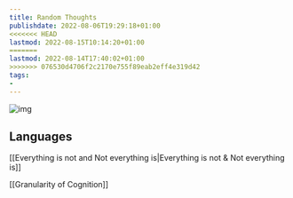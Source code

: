 ```yaml
---
title: Random Thoughts
publishdate: 2022-08-06T19:29:18+01:00
<<<<<<< HEAD
lastmod: 2022-08-15T10:14:20+01:00
=======
lastmod: 2022-08-14T17:40:02+01:00
>>>>>>> 076530d4706f2c2170e755f89eab2eff4e319d42
tags: 
- 
---
```








![img](https://images.unsplash.com/photo-1524492449090-a4e289316d9c?ixlib=rb-1.2.1&ixid=MnwxMjA3fDB8MHxwaG90by1wYWdlfHx8fGVufDB8fHx8&auto=format&fit=crop&w=1394&q=80)

## Languages



[[Everything is not and Not everything is|Everything is not & Not everything is]]



[[Granularity of Cognition]]





